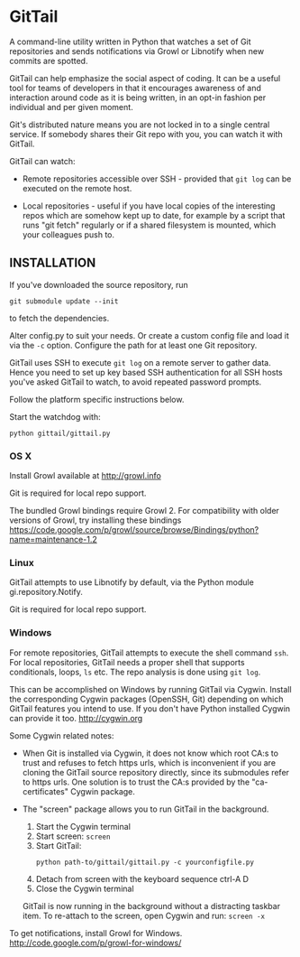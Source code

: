 GitTail
=======

A command-line utility written in Python that watches a set of Git repositories
and sends notifications via Growl or Libnotify when new commits are spotted.

GitTail can help emphasize the social aspect of coding. It can be a useful tool
for teams of developers in that it encourages awareness of and interaction
around code as it is being written, in an opt-in fashion per individual and per
given moment.

Git's distributed nature means you are not locked in to a single central
service. If somebody shares their Git repo with you, you can watch it with
GitTail.

GitTail can watch:

- Remote repositories accessible over SSH - provided that ```git log```
  can be executed on the remote host.

- Local repositories - useful if you have local copies of the interesting repos
  which are somehow kept up to date, for example by a script that runs
  "git fetch" regularly or if a shared filesystem is mounted, which your
  colleagues push to.


INSTALLATION
------------

If you've downloaded the source repository, run
```
git submodule update --init
```
to fetch the dependencies.

Alter config.py to suit your needs. Or create a custom config file and load it
via the ```-c``` option. Configure the path for at least one Git repository.

GitTail uses SSH to execute ```git log``` on a remote server to gather data.
Hence you need to set up key based SSH authentication for all SSH hosts you've
asked GitTail to watch, to avoid repeated password prompts.

Follow the platform specific instructions below.

Start the watchdog with:
```
python gittail/gittail.py
```


### OS X

Install Growl available at http://growl.info

Git is required for local repo support.

The bundled Growl bindings require Growl 2. For compatibility with older
versions of Growl, try installing these bindings
https://code.google.com/p/growl/source/browse/Bindings/python?name=maintenance-1.2


### Linux

GitTail attempts to use Libnotify by default,
via the Python module gi.repository.Notify.

Git is required for local repo support.


### Windows

For remote repositories, GitTail attempts to execute the shell command ```ssh```.
For local repositories, GitTail needs a proper shell that supports conditionals,
loops, ```ls``` etc. The repo analysis is done using ```git log```.

This can be accomplished on Windows by running GitTail via Cygwin. Install the
corresponding Cygwin packages (OpenSSH, Git) depending on which GitTail features
you intend to use. If you don't have Python installed Cygwin can provide it too.
http://cygwin.org

Some Cygwin related notes:

- When Git is installed via Cygwin, it does not know which root CA:s to trust
  and refuses to fetch https urls, which is inconvenient if you are cloning
  the GitTail source repository directly, since its submodules refer to https
  urls. One solution is to trust the CA:s provided by the "ca-certificates"
  Cygwin package.

- The "screen" package allows you to run GitTail in the background.
  1. Start the Cygwin terminal
  2. Start screen: ```screen```
  3. Start GitTail:
     ```
     python path-to/gittail/gittail.py -c yourconfigfile.py
     ```
  4. Detach from screen with the keyboard sequence ctrl-A D
  5. Close the Cygwin terminal

  GitTail is now running in the background without a distracting taskbar item.
  To re-attach to the screen, open Cygwin and run: ```screen -x```

To get notifications, install Growl for Windows.
http://code.google.com/p/growl-for-windows/
